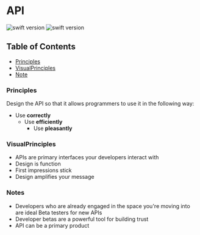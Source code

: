 # API

<img src="https://img.shields.io/badge/Swift-4.2-green.svg" alt="swift version"/>
<img src="https://img.shields.io/badge/Swift-4.2-green.svg" alt="swift version"/>

## Table of Contents

* [Principles](#principles)<br>
* [VisualPrinciples](#visualprinciples) <br>
* [Note](#notes)<br>

### Principles

Design the API so that it allows programmers to use it in the following way:

- Use **correctly**
  - Use **efficiently**
    - Use **pleasantly**

### VisualPrinciples

* APIs are primary interfaces your developers interact with
* Design is function
* First impressions stick
* Design amplifies your message

### Notes

- Developers who are already engaged in the space you're moving into are ideal Beta testers for new APIs
- Developer betas are a powerful tool for building trust
- API can be a primary product
